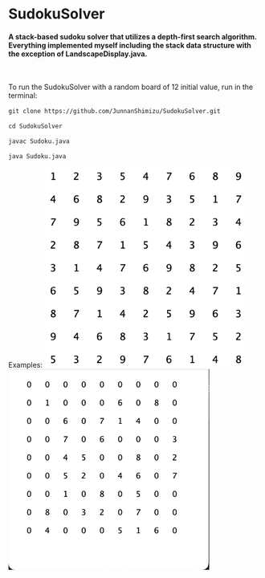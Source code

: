 # SudokuSolver
#### A stack-based sudoku solver that utilizes a depth-first search algorithm. Everything implemented myself including the stack data structure with the exception of LandscapeDisplay.java.

&nbsp;

To run the SudokuSolver with a random board of 12 initial value, run in the terminal:
```
git clone https://github.com/JunnanShimizu/SudokuSolver.git
```
```
cd SudokuSolver
```
```
javac Sudoku.java
```
```
java Sudoku.java
```

Examples:
<img src="sudoku_1.png" width="400" height="400" /> <img src="sudoku_2.png" width="400" height="400" />
